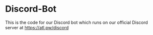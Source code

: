 # Discord-Bot
This is the code for our Discord bot which runs on our official Discord server at https://atl.pw/discord

